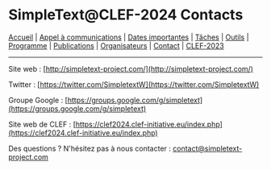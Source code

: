 # SimpleText@CLEF-2024 Contacts

[Accueil](./) | [Appel à communications](./CFP) | [Dates importantes](./dates) | [Tâches](./tasks) | [Outils](./tools) | [Programme](./program) | [Publications](./publications) | [Organisateurs](./organizers) | [Contact](./contact) | [CLEF-2023](https://simpletext-project.com/2023/clef/)

---

Site web : [http://simpletext-project.com/](http://simpletext-project.com/)

Twitter : [https://twitter.com/SimpletextW](https://twitter.com/SimpletextW)

Groupe Google : [https://groups.google.com/g/simpletext](https://groups.google.com/g/simpletext)

Site web de CLEF : [https://clef2024.clef-initiative.eu/index.php](https://clef2024.clef-initiative.eu/index.php)
 
Des questions ? N'hésitez pas à nous contacter : [contact@simpletext-project.com](mailto:contact@simpletext-project.com)
